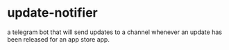 # update-notifier
a telegram bot that will send updates to a channel whenever an update has been released for an app store app.
